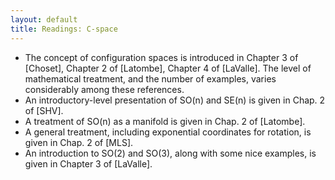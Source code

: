 ```yaml
---
layout: default
title: Readings: C-space
---
```

* The concept of configuration spaces is introduced in Chapter 3 of [Choset], Chapter 2 of [Latombe], Chapter 4 of [LaValle]. The level of mathematical treatment, and the number of examples, varies considerably among these references.
* An introductory-level presentation of SO(n) and SE(n) is given in Chap. 2 of [SHV].
* A treatment of SO(n) as a manifold is given in Chap. 2 of [Latombe].
* A general treatment, including exponential coordinates for rotation, is given in Chap. 2 of [MLS].
* An introduction to SO(2) and SO(3), along with some nice examples, is given in Chapter 3 of [LaValle].  
